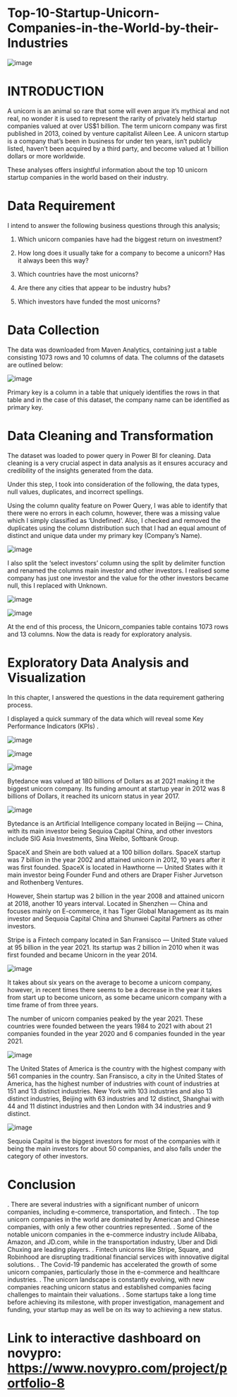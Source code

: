 # Top-10-Startup-Unicorn-Companies-in-the-World-by-their-Industries

![image](https://github.com/olajumokeabe/Top-10-Startup-Unicorn-Companies-in-the-World-by-their-Industries/assets/125363157/01a72b3c-75ad-4d18-bb92-ed0430e16ef1)


# INTRODUCTION

A unicorn is an animal so rare that some will even argue it’s mythical and not real, no wonder it is used to represent the rarity of privately held startup companies valued at over US$1 billion. The term unicorn company was first published in 2013, coined by venture capitalist Aileen Lee. A unicorn startup is a company that’s been in business for under ten years, isn’t publicly listed, haven’t been acquired by a third party, and become valued at 1 billion dollars or more worldwide.

These analyses offers insightful information about the top 10 unicorn startup companies in the world based on their industry.

# Data Requirement

I intend to answer the following business questions through this analysis;

1. Which unicorn companies have had the biggest return on investment?

2. How long does it usually take for a company to become a unicorn? Has it always been this way?

3. Which countries have the most unicorns?

4. Are there any cities that appear to be industry hubs?

5. Which investors have funded the most unicorns?

# Data Collection

The data was downloaded from Maven Analytics, containing just a table consisting 1073 rows and 10 columns of data. The columns of the datasets are outlined below:

![image](https://github.com/olajumokeabe/Top-10-Startup-Unicorn-Companies-in-the-World-by-their-Industries/assets/125363157/ccced368-f127-4458-af15-03c54edc2602)

Primary key is a column in a table that uniquely identifies the rows in that table and in the case of this dataset, the company name can be identified as primary key.

# Data Cleaning and Transformation

The dataset was loaded to power query in Power BI for cleaning. Data cleaning is a very crucial aspect in data analysis as it ensures accuracy and credibility of the insights generated from the data.

Under this step, I took into consideration of the following, the data types, null values, duplicates, and incorrect spellings.

Using the column quality feature on Power Query, I was able to identify that there were no errors in each column, however, there was a missing value which I simply classified as ‘Undefined’. Also, I checked and removed the duplicates using the column distribution such that I had an equal amount of distinct and unique data under my primary key (Company’s Name).

![image](https://github.com/olajumokeabe/Top-10-Startup-Unicorn-Companies-in-the-World-by-their-Industries/assets/125363157/8f00ce4e-bae6-42c6-8806-492fa0c8cbe9)

I also split the ‘select investors’ column using the split by delimiter function and renamed the columns main investor and other investors. I realised some company has just one investor and the value for the other investors became null, this I replaced with Unknown.

![image](https://github.com/olajumokeabe/Top-10-Startup-Unicorn-Companies-in-the-World-by-their-Industries/assets/125363157/d2951686-d008-473a-a03d-aca8386c6ac6)

![image](https://github.com/olajumokeabe/Top-10-Startup-Unicorn-Companies-in-the-World-by-their-Industries/assets/125363157/6b1d6ffc-63e3-4b0b-acd8-aaab63944bbe)


At the end of this process, the Unicorn_companies table contains 1073 rows and 13 columns. Now the data is ready for exploratory analysis.

# Exploratory Data Analysis and Visualization

In this chapter, I answered the questions in the data requirement gathering process.

I displayed a quick summary of the data which will reveal some Key Performance Indicators (KPIs) .

![image](https://github.com/olajumokeabe/Top-10-Startup-Unicorn-Companies-in-the-World-by-their-Industries/assets/125363157/ce46d5cc-1ab9-4d2f-a03d-ed8393f716ac)

![image](https://github.com/olajumokeabe/Top-10-Startup-Unicorn-Companies-in-the-World-by-their-Industries/assets/125363157/372ce544-aade-4569-88ed-b77aa8ee459f)

![image](https://github.com/olajumokeabe/Top-10-Startup-Unicorn-Companies-in-the-World-by-their-Industries/assets/125363157/0f48a075-410f-4d41-9e14-9cb4bf56baa9)

Bytedance was valued at 180 billions of Dollars as at 2021 making it the biggest unicorn company. Its funding amount at startup year in 2012 was 8 billions of Dollars, it reached its unicorn status in year 2017.

![image](https://github.com/olajumokeabe/Top-10-Startup-Unicorn-Companies-in-the-World-by-their-Industries/assets/125363157/e2d3b754-cd11-4376-95e1-8911fed756af)


Bytedance is an Artificial Intelligence company located in Beijing — China, with its main investor being Sequioa Capital China, and other investors include SIG Asia Investments, Sina Weibo, Softbank Group.

SpaceX and Shein are both valued at a 100 billion dollars. SpaceX startup was 7 billion in the year 2002 and attained unicorn in 2012, 10 years after it was first founded. SpaceX is located in Hawthorne — United States with it main investor being Founder Fund and others are Draper Fisher Jurvetson and Rothenberg Ventures.

However, Shein startup was 2 billion in the year 2008 and attained unicorn at 2018, another 10 years interval. Located in Shenzhen — China and focuses mainly on E-commerce, it has Tiger Global Management as its main investor and Sequoia Capital China and Shunwei Capital Partners as other investors.

Stripe is a Fintech company located in San Fransisco — United State valued at 95 billion in the year 2021. Its startup was 2 billion in 2010 when it was first founded and became Unicorn in the year 2014.

![image](https://github.com/olajumokeabe/Top-10-Startup-Unicorn-Companies-in-the-World-by-their-Industries/assets/125363157/2c90cf57-8f27-45b9-a537-187d3f2b010a)

It takes about six years on the average to become a unicorn company, however, in recent times there seems to be a decrease in the year it takes from start up to become unicorn, as some became unicorn company with a time frame of from three years.

The number of unicorn companies peaked by the year 2021. These countries were founded between the years 1984 to 2021 with about 21 companies founded in the year 2020 and 6 companies founded in the year 2021.

![image](https://github.com/olajumokeabe/Top-10-Startup-Unicorn-Companies-in-the-World-by-their-Industries/assets/125363157/57bdb790-10ac-40ed-b9cc-1ba1dd4a68d5)

The United States of America is the country with the highest company with 561 companies in the country. San Fransisco, a city in the United States of America, has the highest number of industries with count of industries at 151 and 13 distinct industries. New York with 103 industries and also 13 distinct industries, Beijing with 63 industries and 12 distinct, Shanghai with 44 and 11 distinct industries and then London with 34 industries and 9 distinct.

![image](https://github.com/olajumokeabe/Top-10-Startup-Unicorn-Companies-in-the-World-by-their-Industries/assets/125363157/a6d28483-36d3-4244-85d7-76368e00a0a2)

Sequoia Capital is the biggest investors for most of the companies with it being the main investors for about 50 companies, and also falls under the category of other investors.


# Conclusion

. There are several industries with a significant number of unicorn companies, including e-commerce, transportation, and fintech.
. The top unicorn companies in the world are dominated by American and Chinese companies, with only a few other countries represented.
. Some of the notable unicorn companies in the e-commerce industry include Alibaba, Amazon, and JD.com, while in the transportation industry, Uber and Didi Chuxing are leading players.
. Fintech unicorns like Stripe, Square, and Robinhood are disrupting traditional financial services with innovative digital solutions.
. The Covid-19 pandemic has accelerated the growth of some unicorn companies, particularly those in the e-commerce and healthcare industries.
. The unicorn landscape is constantly evolving, with new companies reaching unicorn status and established companies facing challenges to maintain their valuations.
. Some startups take a long time before achieving its milestone, with proper investigation, management and funding, your startup may as well be on its way to achieving a new status.

# Link to interactive dashboard on novypro: https://www.novypro.com/project/portfolio-8
